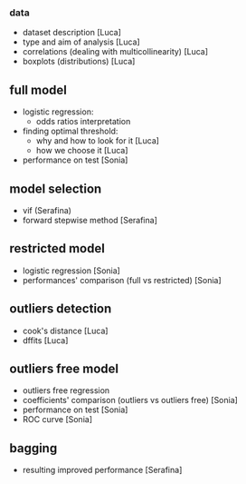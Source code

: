 ### data
- dataset description [Luca]
- type and aim of analysis [Luca]
- correlations (dealing with multicollinearity) [Luca]
- boxplots (distributions) [Luca]

## full model 
- logistic regression:
    - odds ratios interpretation
- finding optimal threshold: 
    - why and how to look for it [Luca]
    - how we choose it [Luca]
- performance on test [Sonia]

## model selection
- vif (Serafina)
- forward stepwise method [Serafina]

## restricted model
- logistic regression [Sonia]
- performances' comparison (full vs restricted) [Sonia]

## outliers detection
- cook's distance [Luca]
- dffits [Luca]

## outliers free model
- outliers free regression
- coefficients' comparison (outliers vs outliers free) [Sonia]
- performance on test [Sonia]
- ROC curve [Sonia]

## bagging 
- resulting improved performance [Serafina]


